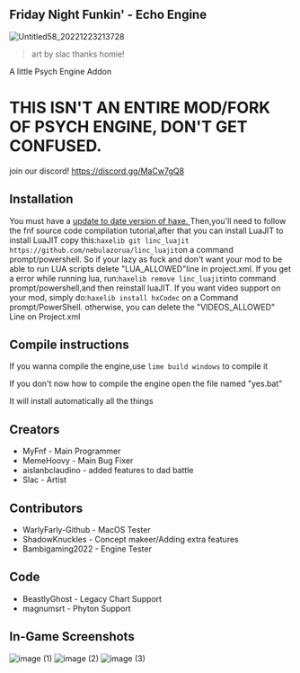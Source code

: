 ## Friday Night Funkin' - Echo Engine

![Untitled58_20221223213728](https://user-images.githubusercontent.com/113801267/209418486-a3782277-29f5-49d6-8396-bde34694e8d1.png)

> art by slac thanks homie!

A little Psych Engine Addon

# THIS ISN'T AN ENTIRE MOD/FORK OF PSYCH ENGINE, DON'T GET CONFUSED.

join our discord! https://discord.gg/MaCw7gQ8

## Installation
You must have a [ update to date version of haxe. ](https://haxe.org/download/)
Then,you'll need to follow the fnf source code compilation tutorial,after that you can install LuaJIT
to install LuaJIT copy this:`haxelib git linc_luajit https://github.com/nebulazorua/linc_luajit`on a command prompt/powershell.
So if your lazy as fuck and don't want your mod to be able to run LUA scripts delete "LUA_ALLOWED"line in project.xml.
If you get a error while running lua, run:`haxelib remove linc_luajit`into command prompt/powershell,and then reinstall luaJIT.
If you want video support on your mod, simply do:`haxelib install hxCodec` on a Command prompt/PowerShell.
otherwise, you can delete the "VIDEOS_ALLOWED" Line on Project.xml

## Compile instructions

If you wanna compile the engine,use `lime build windows` to compile it

If you don't now how to compile the engine open the file named "yes.bat"

It will install automatically all the things

## Creators
* MyFnf - Main Programmer
* MemeHoovy - Main Bug Fixer
* aislanbclaudino - added features to dad battle
* Slac - Artist
## Contributors

* WarlyFarly-Github - MacOS Tester
* ShadowKnuckles - Concept makeer/Adding extra features
* Bambigaming2022 - Engine Tester

## Code

* BeastlyGhost - Legacy Chart Support
* magnumsrt - Phyton Support

## In-Game Screenshots

![image (1)](https://user-images.githubusercontent.com/113801267/209573981-8af51dbc-8ce0-434f-9203-b97e9450bca4.png)
![image (2)](https://user-images.githubusercontent.com/113801267/209573984-24a08e78-7254-477d-a770-bf4356351a43.png)
![image (3)](https://user-images.githubusercontent.com/113801267/209573986-c2fba293-5a0c-41e3-a2b8-e41a46acc38e.png)

